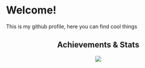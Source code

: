 <h1>Welcome!</h1>
This is my github profile, here you can find cool things
<br>
<div align="center">
  <h2>Achievements & Stats</h2>
  <a href="https://github.com/ryo-ma/github-profile-trophy">
    <img src="https://github-profile-trophy.vercel.app/?username=elfoteo&row=1&theme=dracula&no-frame=true">
  </a>
</div>
